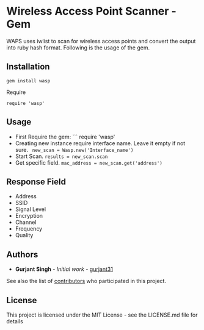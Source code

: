 # Wireless Access Point Scanner - Gem

WAPS uses iwlist to scan for wireless access points and convert the output into ruby hash format. Following is the usage of the gem.

## Installation

```
gem install wasp
```
Require

```
require 'wasp'
```

## Usage

* First Require the gem: ``` require 'wasp'
* Creating new instance require interface name. Leave it empty if not sure. ``` new_scan = Wasp.new('Interface_name')```
* Start Scan. ```results = new_scan.scan``` 
* Get specific field. ``` mac_address = new_scan.get('address') ```

## Response Field

* Address
* SSID
* Signal Level
* Encryption
* Channel
* Frequency
* Quality

## Authors

* **Gurjant Singh** - *Initial work* - [gurjant31](https://github.com/gurjant31)

See also the list of [contributors](https://github.com/gurjant31/waps/contributors) who participated in this project.

## License

This project is licensed under the MIT License - see the LICENSE.md file for details
